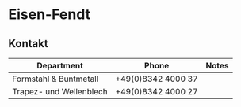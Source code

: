 # Eisen-Fendt

## Kontakt

Department | Phone | Notes
----|:----:|----
Formstahl & Buntmetall | +49(0)8342 4000 37 |
Trapez- und Wellenblech | +49(0)8342 4000 27 |


